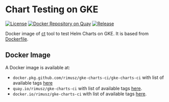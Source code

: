 # Chart Testing on GKE

[![License](https://img.shields.io/badge/License-Apache%202.0-blue.svg)](https://opensource.org/licenses/Apache-2.0)
[![Docker Repository on Quay](https://quay.io/repository/rimusz/gke-charts-ci/status "Docker Repository on Quay")](https://quay.io/repository/rimusz/gke-charts-ci)
[![Release](https://img.shields.io/github/release/rimusz/gke-charts-ci.svg?style=flat-square)](https://github.com/rimusz/gke-charts-ci/releases/latest)

Docker image of [ct](https://github.com/helm/chart-testing) tool to test Helm Charts on GKE.
It is based from [Dockerfile](https://github.com/helm/chart-testing/blob/master/examples/gke/Dockerfile).

## Docker Image

A Docker image is available at:
- `docker.pkg.github.com/rimusz/gke-charts-ci/gke-charts-ci` with list of available tags [here](https://github.com/rimusz/gke-charts-ci/packages/420437/versions)
- `quay.io/rimusz/gke-charts-ci` with list of available tags [here](https://quay.io/repository/rimusz/gke-charts-ci?tab=tags).
- `docker.io/rimusz/gke-charts-ci` with list of available tags [here](https://hub.docker.com/repository/docker/rimusz/gke-charts-ci/tags).
